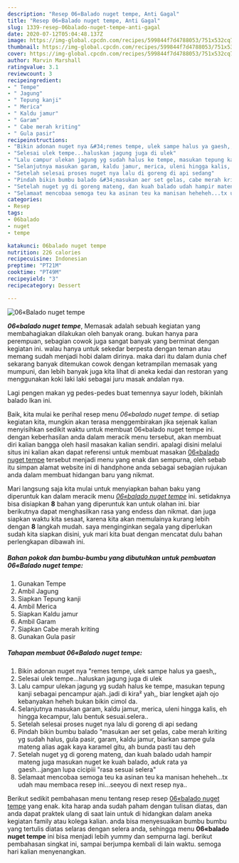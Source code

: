 ```yaml
---
description: "Resep 06«Balado nuget tempe, Anti Gagal"
title: "Resep 06«Balado nuget tempe, Anti Gagal"
slug: 1339-resep-06balado-nuget-tempe-anti-gagal
date: 2020-07-12T05:04:48.137Z
image: https://img-global.cpcdn.com/recipes/599844f7d4788053/751x532cq70/06balado-nuget-tempe-foto-resep-utama.jpg
thumbnail: https://img-global.cpcdn.com/recipes/599844f7d4788053/751x532cq70/06balado-nuget-tempe-foto-resep-utama.jpg
cover: https://img-global.cpcdn.com/recipes/599844f7d4788053/751x532cq70/06balado-nuget-tempe-foto-resep-utama.jpg
author: Marvin Marshall
ratingvalue: 3.1
reviewcount: 3
recipeingredient:
- " Tempe"
- " Jagung"
- " Tepung kanji"
- " Merica"
- " Kaldu jamur"
- " Garam"
- " Cabe merah kriting"
- " Gula pasir"
recipeinstructions:
- "Bikin adonan nuget nya &#34;remes tempe, ulek sampe halus ya gaesh,,"
- "Selesai ulek tempe...haluskan jagung juga di ulek"
- "Lalu campur ulekan jagung yg sudah halus ke tempe, masukan tepung kanji sebagai pencampur ajah..jadi di kira² yah,, biar lengket ajah ojo kebanyakan heheh bukan bikin cimol da."
- "Selanjutnya masukan garam, kaldu jamur, merica, uleni hingga kalis, eh hingga kecampur, lalu bentuk sesuai.selera.."
- "Setelah selesai proses nuget nya lalu di goreng di api sedang"
- "Pindah bikin bumbu balado &#34;masukan aer set gelas, cabe merah kriting yg sudah halus, gula pasir, garam, kaldu jamur, biarkan sampe gula mateng alias agak kaya karamel gitu, ah bunda pasti tau deh"
- "Setelah nuget yg di goreng mateng, dan kuah balado udah hampir mateng juga masukan nuget ke kuah balado, aduk rata ya gaesh...jangan lupa cicipiii &#34;rasa sesuai selera&#34;"
- "Selamaat mencobaa semoga teu ka asinan teu ka manisan heheheh...tx udah mau membaca resep ini...seeyou di next resep nya.."
categories:
- Resep
tags:
- 06balado
- nuget
- tempe

katakunci: 06balado nuget tempe 
nutrition: 226 calories
recipecuisine: Indonesian
preptime: "PT21M"
cooktime: "PT49M"
recipeyield: "3"
recipecategory: Dessert

---
```



![06«Balado nuget tempe](https://img-global.cpcdn.com/recipes/599844f7d4788053/751x532cq70/06balado-nuget-tempe-foto-resep-utama.jpg)

<b><i>06«balado nuget tempe</i></b>, Memasak adalah sebuah kegiatan yang membahagiakan dilakukan oleh banyak orang. bukan hanya para perempuan, sebagian cowok juga sangat banyak yang berminat dengan kegiatan ini. walau hanya untuk sekedar berpesta dengan teman atau memang sudah menjadi hobi dalam dirinya. maka dari itu dalam dunia chef sekarang banyak ditemukan cowok dengan ketrampilan memasak yang mumpuni, dan lebih banyak juga kita lihat di aneka kedai dan restoran yang menggunakan koki laki laki sebagai juru masak andalan nya.

Lagi pengen makan yg pedes-pedes buat temennya sayur lodeh, bikinlah balado Ikan ini.

Baik, kita mulai ke perihal resep menu <i>06«balado nuget tempe</i>. di setiap kegiatan kita, mungkin akan terasa menggembirakan jika sejenak kalian menyisihkan sedikit waktu untuk membuat 06«balado nuget tempe ini. dengan keberhasilan anda dalam meracik menu tersebut, akan membuat diri kalian bangga oleh hasil masakan kalian sendiri. apalagi disini melalui situs ini kalian akan dapat referensi untuk membuat masakan <u>06«balado nuget tempe</u> tersebut menjadi menu yang enak dan sempurna, oleh sebab itu simpan alamat website ini di handphone anda sebagai sebagian rujukan anda dalam membuat hidangan baru yang nikmat.


Mari langsung saja kita mulai untuk menyiapkan bahan baku yang diperuntuk kan dalam meracik menu <u><i>06«balado nuget tempe</i></u> ini. setidaknya bisa disiapkan <b>8</b> bahan yang diperuntuk kan untuk olahan ini. biar berikutnya dapat menghasilkan rasa yang endess dan nikmat. dan juga siapkan waktu kita sesaat, karena kita akan memulainya kurang lebih dengan <b>8</b> langkah mudah. saya menginginkan segala yang diperlukan sudah kita siapkan disini, yuk mari kita buat dengan mencatat dulu bahan perlengkapan dibawah ini.

<!--inarticleads1-->

##### Bahan pokok dan bumbu-bumbu yang dibutuhkan untuk pembuatan 06«Balado nuget tempe:

1. Gunakan  Tempe
1. Ambil  Jagung
1. Siapkan  Tepung kanji
1. Ambil  Merica
1. Siapkan  Kaldu jamur
1. Ambil  Garam
1. Siapkan  Cabe merah kriting
1. Gunakan  Gula pasir




<!--inarticleads2-->

##### Tahapan membuat 06«Balado nuget tempe:

1. Bikin adonan nuget nya &#34;remes tempe, ulek sampe halus ya gaesh,,
1. Selesai ulek tempe...haluskan jagung juga di ulek
1. Lalu campur ulekan jagung yg sudah halus ke tempe, masukan tepung kanji sebagai pencampur ajah..jadi di kira² yah,, biar lengket ajah ojo kebanyakan heheh bukan bikin cimol da.
1. Selanjutnya masukan garam, kaldu jamur, merica, uleni hingga kalis, eh hingga kecampur, lalu bentuk sesuai.selera..
1. Setelah selesai proses nuget nya lalu di goreng di api sedang
1. Pindah bikin bumbu balado &#34;masukan aer set gelas, cabe merah kriting yg sudah halus, gula pasir, garam, kaldu jamur, biarkan sampe gula mateng alias agak kaya karamel gitu, ah bunda pasti tau deh
1. Setelah nuget yg di goreng mateng, dan kuah balado udah hampir mateng juga masukan nuget ke kuah balado, aduk rata ya gaesh...jangan lupa cicipiii &#34;rasa sesuai selera&#34;
1. Selamaat mencobaa semoga teu ka asinan teu ka manisan heheheh...tx udah mau membaca resep ini...seeyou di next resep nya..




Berikut sedikit pembahasan menu tentang resep resep <u>06«balado nuget tempe</u> yang enak. kita harap anda sudah paham dengan tulisan diatas, dan anda dapat praktek ulang di saat lain untuk di hidangkan dalam aneka kegiatan family atau kolega kalian. anda bisa menyesuaikan bumbu bumbu yang tertulis diatas selaras dengan selera anda, sehingga menu <b>06«balado nuget tempe</b> ini bisa menjadi lebih yummy dan sempurna lagi. berikut pembahasan singkat ini, sampai berjumpa kembali di lain waktu. semoga hari kalian menyenangkan.
